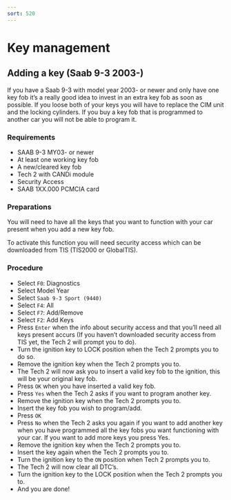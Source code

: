 ```yaml
---
sort: 520
---
```


# Key management

## Adding a key (Saab 9-3 2003-)

If you have a Saab 9-3 with model year 2003- or newer and only have one key fob it’s a really good idea to invest in an extra key fob as soon as possible. If you loose both of your keys you will have to replace the CIM unit and the locking cylinders. If you buy a key fob that is programmed to another car you will not be able to program it.

### Requirements

* SAAB 9-3 MY03- or newer
* At least one working key fob
* A new/cleared key fob
* Tech 2 with CANDi module
* Security Access
* SAAB 1XX.000 PCMCIA card

### Preparations

You will need to have all the keys that you want to function with your car present when you add a new key fob.

To activate this function you will need security access which can be downloaded from TIS (TIS2000 or GlobalTIS).

### Procedure

* Select `F0`: Diagnostics
* Select Model Year
* Select `Saab 9-3 Sport (9440)`
* Select `F4`: All
* Select `F7`: Add/Remove
* Select `F2`: Add Keys
* Press `Enter` when the info about security access and that you’ll need all keys present accurs (If you haven’t downloaded security access from TIS yet, the Tech 2 will prompt you to do).
* Turn the ignition key to LOCK position when the Tech 2 prompts you to do so.
* Remove the ignition key when the Tech 2 prompts you to.
* The Tech 2 will now ask you to insert a valid key fob to the ignition, this will be your original key fob.
* Press `OK` when you have inserted a valid key fob.
* Press `Yes` when the Tech 2 asks if you want to program another key.
* Remove the ignition key when the Tech 2 prompts you to.
* Insert the key fob you wish to program/add.
* Press `OK`
* Press `No` when the Tech 2 asks you again if you want to add another key when you have programmed all the key fobs you want functioning with your car. If you want to add more keys you press Yes.
* Remove the ignition key when the Tech 2 prompts you to.
* Insert the key again when the Tech 2 prompts you to.
* Turn the ignition key to the `ON` position when Tech 2 prompts you to.
* The Tech 2 will now clear all DTC’s.
* Turn the ignition key to the LOCK position when the Tech 2 prompts you to.
* And you are done!

